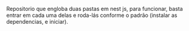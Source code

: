 Repositorio que engloba duas pastas em nest js, para funcionar, basta entrar em cada uma delas e roda-lás conforme o padrão (instalar as dependencias, e iniciar).
